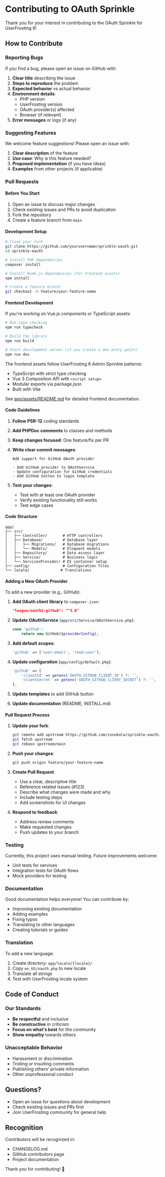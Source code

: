# Contributing to OAuth Sprinkle

Thank you for your interest in contributing to the OAuth Sprinkle for UserFrosting 6! 

## How to Contribute

### Reporting Bugs

If you find a bug, please open an issue on GitHub with:

1. **Clear title** describing the issue
2. **Steps to reproduce** the problem
3. **Expected behavior** vs actual behavior
4. **Environment details**:
   - PHP version
   - UserFrosting version
   - OAuth provider(s) affected
   - Browser (if relevant)
5. **Error messages** or logs (if any)

### Suggesting Features

We welcome feature suggestions! Please open an issue with:

1. **Clear description** of the feature
2. **Use case**: Why is this feature needed?
3. **Proposed implementation** (if you have ideas)
4. **Examples** from other projects (if applicable)

### Pull Requests

#### Before You Start

1. Open an issue to discuss major changes
2. Check existing issues and PRs to avoid duplication
3. Fork the repository
4. Create a feature branch from `main`

#### Development Setup

```bash
# Clone your fork
git clone https://github.com/yourusername/sprinkle-oauth.git
cd sprinkle-oauth

# Install PHP dependencies
composer install

# Install Node.js dependencies (for frontend assets)
npm install

# Create a feature branch
git checkout -b feature/your-feature-name
```

#### Frontend Development

If you're working on Vue.js components or TypeScript assets:

```bash
# Run type checking
npm run typecheck

# Build the library
npm run build

# Start development server (if you create a dev entry point)
npm run dev
```

The frontend assets follow UserFrosting 6 Admin Sprinkle patterns:
- TypeScript with strict type checking
- Vue 3 Composition API with `<script setup>`
- Modular exports via package.json
- Built with Vite

See [app/assets/README.md](app/assets/README.md) for detailed frontend documentation.

#### Code Guidelines

1. **Follow PSR-12** coding standards
2. **Add PHPDoc comments** to classes and methods
3. **Keep changes focused**: One feature/fix per PR
4. **Write clear commit messages**:
   ```
   Add support for GitHub OAuth provider
   
   - Add GitHub provider to OAuthService
   - Update configuration for GitHub credentials
   - Add GitHub button to login template
   ```

5. **Test your changes**:
   - Test with at least one OAuth provider
   - Verify existing functionality still works
   - Test edge cases

#### Code Structure

```
app/
├── src/
│   ├── Controller/       # HTTP controllers
│   ├── Database/         # Database layer
│   │   ├── Migrations/   # Database migrations
│   │   └── Models/       # Eloquent models
│   ├── Repository/       # Data access layer
│   ├── Service/          # Business logic
│   └── ServicesProvider/ # DI container setup
├── config/               # Configuration files
└── locale/              # Translations
```

#### Adding a New OAuth Provider

To add a new provider (e.g., GitHub):

1. **Add OAuth client library** to `composer.json`:
   ```json
   "league/oauth2-github": "^3.0"
   ```

2. **Update OAuthService** (`app/src/Service/OAuthService.php`):
   ```php
   case 'github':
       return new GitHub($providerConfig);
   ```

3. **Add default scopes**:
   ```php
   'github' => ['user:email', 'read:user'],
   ```

4. **Update configuration** (`app/config/default.php`):
   ```php
   'github' => [
       'clientId' => getenv('OAUTH_GITHUB_CLIENT_ID') ?: '',
       'clientSecret' => getenv('OAUTH_GITHUB_CLIENT_SECRET') ?: '',
   ],
   ```

5. **Update templates** to add GitHub button

6. **Update documentation** (README, INSTALL.md)

#### Pull Request Process

1. **Update your fork**:
   ```bash
   git remote add upstream https://github.com/ssnukala/sprinkle-oauth.git
   git fetch upstream
   git rebase upstream/main
   ```

2. **Push your changes**:
   ```bash
   git push origin feature/your-feature-name
   ```

3. **Create Pull Request**:
   - Use a clear, descriptive title
   - Reference related issues (#123)
   - Describe what changes were made and why
   - Include testing steps
   - Add screenshots for UI changes

4. **Respond to feedback**:
   - Address review comments
   - Make requested changes
   - Push updates to your branch

### Testing

Currently, this project uses manual testing. Future improvements welcome:

- Unit tests for services
- Integration tests for OAuth flows
- Mock providers for testing

### Documentation

Good documentation helps everyone! You can contribute by:

- Improving existing documentation
- Adding examples
- Fixing typos
- Translating to other languages
- Creating tutorials or guides

### Translation

To add a new language:

1. Create directory: `app/locale/{locale}/`
2. Copy `en_US/oauth.php` to new locale
3. Translate all strings
4. Test with UserFrosting locale system

## Code of Conduct

### Our Standards

- **Be respectful** and inclusive
- **Be constructive** in criticism
- **Focus on what's best** for the community
- **Show empathy** towards others

### Unacceptable Behavior

- Harassment or discrimination
- Trolling or insulting comments
- Publishing others' private information
- Other unprofessional conduct

## Questions?

- Open an issue for questions about development
- Check existing issues and PRs first
- Join UserFrosting community for general help

## Recognition

Contributors will be recognized in:
- CHANGELOG.md
- GitHub contributors page
- Project documentation

Thank you for contributing! 🎉

